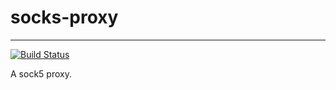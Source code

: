 # socks-proxy
---
[![Build Status](https://travis-ci.org/TaoSama/socks-proxy.svg?branch=master)](https://travis-ci.org/TaoSama/socks-proxy/)

A sock5 proxy.
